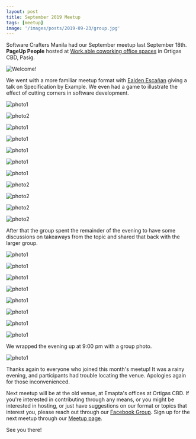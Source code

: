 ```yaml
---
layout: post
title: September 2019 Meetup
tags: [meetup]
image: '/images/posts/2019-09-23/group.jpg'
---
```


Software Crafters Manila had our September meetup last September 18th. **PageUp People** hosted at [Work.able coworking office spaces](https://workable.ph/) in Ortigas CBD, Pasig.

![Welcome!](/images/posts/2019-09-23/logo.jpg)

We went with a more familiar meetup format with [Ealden Escañan](https://agilephilippines.org/@ealden) giving a talk on Specification by Example. We even had a game to illustrate the effect of cutting corners in software development.

![photo1](/images/posts/2019-09-23/sbe.jpg)

![photo2](/images/posts/2019-09-23/sbe1.jpg)

![photo1](/images/posts/2019-09-23/talk.jpg)

![photo1](/images/posts/2019-09-23/talk1.jpg)

![photo1](/images/posts/2019-09-23/talk3.jpg)

![photo1](/images/posts/2019-09-23/talk4.jpg)

![photo1](/images/posts/2019-09-23/discuss12.jpg)

![photo2](/images/posts/2019-09-23/game2.jpg)

![photo2](/images/posts/2019-09-23/game3.jpg)

![photo2](/images/posts/2019-09-23/game4.jpg)

![photo2](/images/posts/2019-09-23/game5.jpg)

After that the group spent the remainder of the evening to have some discussions on takeaways from the topic and shared that back with the larger group.

![photo1](/images/posts/2019-09-23/discuss1.jpg)

![photo1](/images/posts/2019-09-23/discuss2.jpg)

![photo1](/images/posts/2019-09-23/discuss3.jpg)

![photo1](/images/posts/2019-09-23/discuss4.jpg)

![photo1](/images/posts/2019-09-23/discuss5.jpg)

![photo1](/images/posts/2019-09-23/discuss6.jpg)

![photo1](/images/posts/2019-09-23/discuss8.jpg)

![photo1](/images/posts/2019-09-23/discuss11.jpg)


We wrapped the evening up at 9:00 pm with a group photo.

![photo1](/images/posts/2019-09-23/group.jpg)

Thanks again to everyone who joined this month's meetup! It was a rainy evening, and participants had trouble locating the venue. Apologies again for those inconvenienced.

Next meetup will be at the old venue, at Emapta's offices at Ortigas CBD. If you're interested in contributing through any means, or you might be interested in hosting, or just have suggestions on our format or topics that interest you, please reach out through our [Facebook Group](https://www.facebook.com/groups/softwarecraftersmanila/). Sign up for the next meetup through our [Meetup page](https://www.meetup.com/Software-Crafters-Manila/). 

See you there!